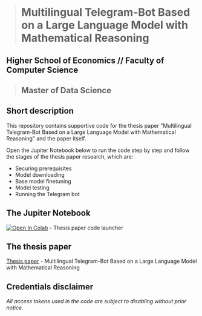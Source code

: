 ># Multilingual Telegram-Bot Based on a Large Language Model with Mathematical Reasoning


## Higher School of Economics // Faculty of Computer Science
>## Master of Data Science


## Short description

This repository contains supportive code for the thesis paper "Multilingual Telegram-Bot Based on a Large Language Model with Mathematical Reasoning" and the paper itself.


Open the Jupiter Notebook below to run the code step by step and follow the stages of the thesis paper research, which are:

- Securing prerequisites
- Model downloading
- Base model finetuning
- Model testing
- Running the Telegram bot


## The Jupiter Notebook

[![Open In Colab](https://colab.research.google.com/assets/colab-badge.svg)](https://colab.research.google.com/drive/1m2vZAVZEzP69VGDorYdwya_6bW0_5H1t?usp=sharing) - Thesis paper code launcher


## The thesis paper

[Thesis paper](https://github.com/jest0funk/thesis_project/blob/main/the_paper/HSE_MDS_thesis_Lemiasheuski.pdf) - Multilingual Telegram-Bot Based on a Large Language Model with Mathematical Reasoning


## Credentials disclaimer

*All access tokens used in the code are subject to disabling without prior notice.*